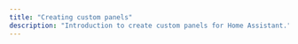 ```yaml
---
title: "Creating custom panels"
description: "Introduction to create custom panels for Home Assistant."
---
```


<script>
window.location = 'https://developers.home-assistant.io/docs/en/frontend_creating_custom_panels.html';
</script>
